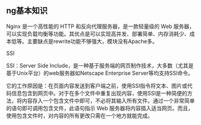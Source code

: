## ng基本知识

Nginx 是一个高性能的 HTTP 和反向代理服务器，是一款轻量级的 Web 服务器，可以实现负载均衡等功能。其优点是可以实现高并发、部署简单、内存消耗少、成本低等。主要缺点是rewrite功能不够强大，模块没有Apache多。

SSI

SSI：Server Side Include，是一种基于服务端的网页制作技术，大多数（尤其是基于Unix平台）的web服务器如Netscape Enterprise Server等均支持SSI命令。

它的工作原因是：在页面内容发送到客户端之前，使用SSI指令将文本、图片或代码信息包含到网页中。对于在多个文件中重复出现内容，使用SSI是一种简便的方法，将内容存入一个包含文件中即可，不必将其输入所有文件。通过一个非常简单的语句即可调用包含文件，此语句指示 Web 服务器将内容插入适当网页。而且，使用包含文件时，对内容的所有更改只需在一个地方就能完成。

